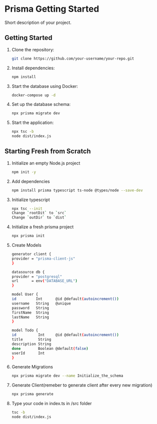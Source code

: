 # Prisma Getting Started

Short description of your project.



## Getting Started

1. Clone the repository:

    ```bash
    git clone https://github.com/your-username/your-repo.git
    ```

2. Install dependencies:

    ```bash
    npm install
    ```

3. Start the database using Docker:

    ```bash
    docker-compose up -d
    ```

4. Set up the database schema:

    ```bash
    npx prisma migrate dev
    ```

5. Start the application:

    ```bash
    npx tsc -b
    node dist/index.js
    ```

## Starting Fresh from Scratch

1. Initialize an empty Node.js project

    ```bash
    npm init -y
    ```
2. Add dependencies

    ```bash
    npm install prisma typescript ts-node @types/node --save-dev
    ```

3. Initialize typescript

    ```bash
    npx tsc --init
    Change `rootDit` to `src`
    Change `outDir` to `dist`
    ```

4. Initialize a fresh prisma project

    ```bash
    npx prisma init
    ```

5. Create Models

    ```bash
    generator client {
    provider = "prisma-client-js"
    }

    datasource db {
    provider = "postgresql"
    url      = env("DATABASE_URL")
    }

    model User {
    id         Int      @id @default(autoincrement())
    username   String   @unique
    password   String
    firstName  String
    lastName   String
    }

    model Todo {
    id          Int     @id @default(autoincrement())
    title       String
    description String
    done        Boolean @default(false)
    userId      Int
    }
    ```

6. Generate Migrations

    ```bash
    npx prisma migrate dev --name Initialize_the_schema
    ```

7. Generate Client(remeber to generate client after every new migration)

    ```bash
    npx prisma generate
    ```

8. Type your code in index.ts in /src folder

    ```bash
    tsc -b
    node dist/index.js
    ```